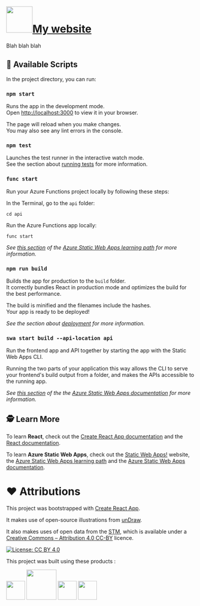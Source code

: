 #  <a href="https://www.renaudjmathieu.com"><img src="https://raw.githubusercontent.com/renaudjmathieu/my-website/main/www/static/img/elephant.svg" width="70">My website</a>


Blah blah blah

## :scroll: Available Scripts

In the project directory, you can run:

### `npm start`

Runs the app in the development mode.\
Open [http://localhost:3000](http://localhost:3000) to view it in your browser.

The page will reload when you make changes.\
You may also see any lint errors in the console.

### `npm test`

Launches the test runner in the interactive watch mode.\
See the section about [running tests](https://facebook.github.io/create-react-app/docs/running-tests) for more information.

### `func start`
Run your Azure Functions project locally by following these steps:

In the Terminal, go to the `api` folder:
```	
cd api
```	
Run the Azure Functions app locally: 
```	
func start
```	

*See [this section](https://learn.microsoft.com/en-us/training/modules/publish-static-web-app-api-preview-url/4-exercise-function-app?pivots=react) of the [Azure Static Web Apps learning path](https://learn.microsoft.com/en-us/training/paths/azure-static-web-apps/) for more information.*

### `npm run build`

Builds the app for production to the `build` folder.\
It correctly bundles React in production mode and optimizes the build for the best performance.

The build is minified and the filenames include the hashes.\
Your app is ready to be deployed!

*See the section about [deployment](https://facebook.github.io/create-react-app/docs/deployment) for more information.*

### `swa start build --api-location api`

Run the frontend app and API together by starting the app with the Static Web Apps CLI.

Running the two parts of your application this way allows the CLI to serve your frontend's build output from a folder, and makes the APIs accessible to the running app.

*See [this section](https://learn.microsoft.com/en-us/azure/static-web-apps/add-api?tabs=vanilla-javascript#run-the-frontend-and-api-locally) of the the [Azure Static Web Apps documentation](https://learn.microsoft.com/en-us/azure/static-web-apps/overview) for more information.*

## :detective: Learn More

To learn **React**, check out the [Create React App documentation](https://facebook.github.io/create-react-app/docs/getting-started) and the [React documentation](https://reactjs.org/).

To learn **Azure Static Web Apps**, check out the [Static Web Apps!](https://www.azurestaticwebapps.dev/) website, the [Azure Static Web Apps learning path](https://learn.microsoft.com/en-us/training/paths/azure-static-web-apps/) and the [Azure Static Web Apps documentation](https://learn.microsoft.com/en-us/azure/static-web-apps/overview).


# :heart: Attributions

This project was bootstrapped with [Create React App](https://github.com/facebook/create-react-app).

It makes use of open-source illustrations from [unDraw](https://undraw.co/).

It also makes uses of open data from the [STM](https://www.stm.info/en/about/developers), which is available under a [Creative Commons – Attribution 4.0 CC-BY](https://creativecommons.org/licenses/by/4.0) licence.

[![License: CC BY 4.0](https://img.shields.io/badge/License-CC_BY_4.0-lightgrey.svg)](https://creativecommons.org/licenses/by/4.0/)

This project was built using these products :

[<img src="https://powerapps.microsoft.com/images/application-logos/svg/powerbi.svg" width="50">][powerbi]
[<img src="https://azure.microsoft.com/svghandler/app-service-static/?width=600&height=315" width="80">][azure-static-web-apps]
[<img src="https://upload.wikimedia.org/wikipedia/commons/thumb/a/a7/React-icon.svg/1024px-React-icon.svg.png" width="50">][react]
[<img src="https://infima.dev/img/logo.png" width="50">][infima]

[powerbi]: https://powerbi.microsoft.com/en-us/
[azure-static-web-apps]: https://azure.microsoft.com/en-us/products/app-service/static/
[react]: https://reactjs.org
[infima]: https://infima.dev
